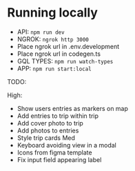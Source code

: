 # Running locally

- API: `npm run dev`
- NGROK: `ngrok http 3000`
- Place ngrok url in .env.development
- Place ngrok url in codegen.ts
- GQL TYPES: `npm run watch-types`
- APP: `npm run start:local`



TODO: 

High:
  - Show users entries as markers on map
  - Add entries to trip within trip
  - Add cover photo to trip
  - Add photos to entries
  - Style trip cards
Med
  - Keyboard avoiding view in a modal
  - Icons from figma template
  - Fix input field appearing label